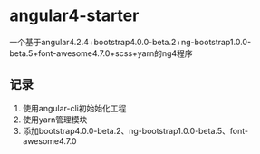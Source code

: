 # angular4-starter
一个基于angular4.2.4+bootstrap4.0.0-beta.2+ng-bootstrap1.0.0-beta.5+font-awesome4.7.0+scss+yarn的ng4程序


## 记录
1. 使用angular-cli初始始化工程<br/>
2. 使用yarn管理模块<br/>
3. 添加bootstrap4.0.0-beta.2、ng-bootstrap1.0.0-beta.5、font-awesome4.7.0<br/>

